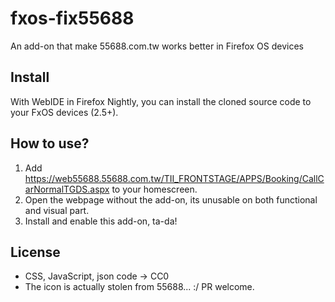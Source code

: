 # fxos-fix55688
An add-on that make 55688.com.tw works better in Firefox OS devices

## Install

With WebIDE in Firefox Nightly, you can install the cloned source code to your FxOS devices (2.5+).

## How to use?

1. Add https://web55688.55688.com.tw/TII_FRONTSTAGE/APPS/Booking/CallCarNormalTGDS.aspx to your homescreen.
2. Open the webpage without the add-on, its unusable on both functional and visual part.
3. Install and enable this add-on, ta-da!

## License

* CSS, JavaScript, json code -> CC0
* The icon is actually stolen from 55688... :/ PR welcome.
